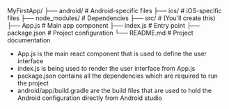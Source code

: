 MyFirstApp/
├── android/ # Android-specific files
├── ios/ # iOS-specific files
├── node_modules/ # Dependencies
├── src/ # (You'll create this)
├── App.js # Main app component
├── index.js # Entry point
├── package.json # Project configuration
└── README.md # Project documentation

- App.js is the main react component that is used to define the user interface
- index.js is being used to render the user interface from App.js
- package.json contains all the dependencies which are required to run the project
- android/app/build.gradle are the build files that are used to hold the Android configuration directly from Android studio
